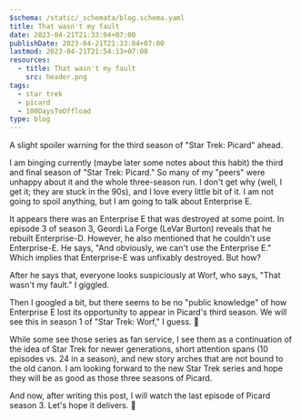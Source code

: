 ```yaml
---
$schema: /static/_schemata/blog.schema.yaml
title: That wasn't my fault
date: 2023-04-21T21:33:04+07:00
publishDate: 2023-04-21T21:33:04+07:00
lastmod: 2023-04-21T21:54:13+07:00
resources:
  - title: That wasn't my fault
    src: header.png
tags:
  - star trek
  - picard
  - 100DaysToOffload
type: blog
---
```


A slight spoiler warning for the third season of "Star Trek: Picard" ahead.

I am binging currently (maybe later some notes about this habit) the third and final season of "Star Trek: Picard." So many of my "peers" were unhappy about it and the whole three-season run. I don't get why (well, I get it; they are stuck in the 90s), and I love every little bit of it. I am not going to spoil anything, but I am going to talk about Enterprise E.

It appears there was an Enterprise E that was destroyed at some point. In episode 3 of season 3, Geordi La Forge (LeVar Burton) reveals that he rebuilt Enterprise-D. However, he also mentioned that he couldn't use Enterprise-E. He says, "And obviously, we can't use the Enterprise E." Which implies that Enterprise-E was unfixably destroyed. But how?

After he says that, everyone looks suspiciously at Worf, who says, "That wasn't my fault." I giggled.

Then I googled a bit, but there seems to be no "public knowledge" of how Enterprise E lost its opportunity to appear in Picard's third season. We will see this in season 1 of "Star Trek: Worf," I guess. 🤣

While some see those series as fan service, I see them as a continuation of the idea of Star Trek for newer generations, short attention spans (10 episodes vs. 24 in a season), and new story arches that are not bound to the old canon. I am looking forward to the new Star Trek series and hope they will be as good as those three seasons of Picard.

And now, after writing this post, I will watch the last episode of Picard season 3. Let's hope it delivers. 🖖
